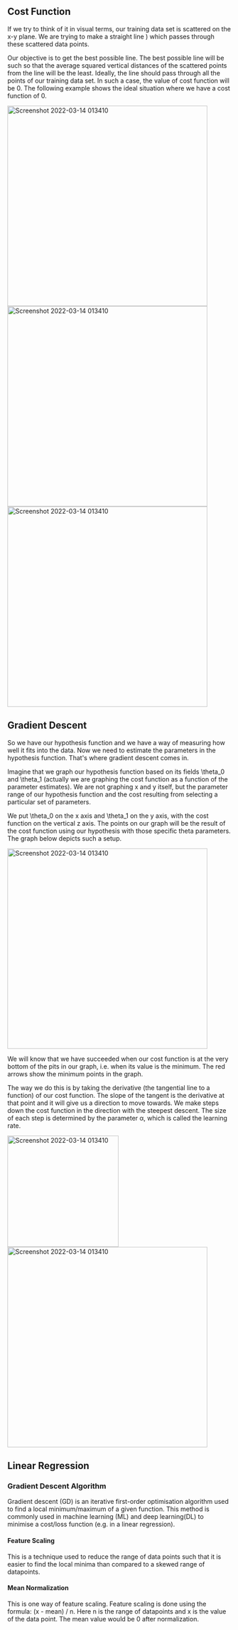 ## Cost Function
If we try to think of it in visual terms, our training data set is scattered on the x-y plane. We are trying to make a straight line ) which passes through these scattered data points. 

Our objective is to get the best possible line. The best possible line will be such so that the average squared vertical distances of the scattered points from the line will be the least. Ideally, the line should pass through all the points of our training data set. In such a case, the value of cost function will be 0. The following example shows the ideal situation where we have a cost function of 0. 

<img width="450" alt="Screenshot 2022-03-14 013410" src="https://user-images.githubusercontent.com/68287058/169163795-07cd0cdb-b7ae-4625-9294-a6be16ab5ce5.png">

<img width="450" alt="Screenshot 2022-03-14 013410" src="https://user-images.githubusercontent.com/68287058/169163798-01c7ff8f-5ff8-42fa-bb69-b3556105cda3.png">

<img width="450" alt="Screenshot 2022-03-14 013410" src="https://user-images.githubusercontent.com/68287058/169163799-6cc21005-16ca-4e86-a809-0e06ebb58dab.png">

## Gradient Descent
So we have our hypothesis function and we have a way of measuring how well it fits into the data. Now we need to estimate the parameters in the hypothesis function. That's where gradient descent comes in.

Imagine that we graph our hypothesis function based on its fields \theta_0 and \theta_1 (actually we are graphing the cost function as a function of the parameter estimates). We are not graphing x and y itself, but the parameter range of our hypothesis function and the cost resulting from selecting a particular set of parameters.

We put \theta_0 on the x axis and \theta_1 on the y axis, with the cost function on the vertical z axis. The points on our graph will be the result of the cost function using our hypothesis with those specific theta parameters. The graph below depicts such a setup.

<img width="450" alt="Screenshot 2022-03-14 013410" src="https://user-images.githubusercontent.com/68287058/169720263-a4e43ef6-b139-4395-9551-3164523523a8.png">

We will know that we have succeeded when our cost function is at the very bottom of the pits in our graph, i.e. when its value is the minimum.  The red arrows show the minimum points in the graph.

The way we do this is by taking the derivative (the tangential line to a function) of our cost function. The slope of the tangent is the derivative at that point and it will give us a direction to move towards. We make steps down the cost function in the direction with the steepest descent. The size of each step is determined by the parameter α, which is called the learning rate. 

<img width="250" alt="Screenshot 2022-03-14 013410" src="https://editor.analyticsvidhya.com/uploads/36152Screenshot%20(43).png">

<img width="450" alt="Screenshot 2022-03-14 013410" src="https://d3c33hcgiwev3.cloudfront.net/imageAssetProxy.v1/yr-D1aDMEeai9RKvXdDYag_627e5ab52d5ff941c0fcc741c2b162a0_Screenshot-2016-11-02-00.19.56.png?expiry=1653350400000&hmac=xpLt-aWqrL9PN5Jkh0EovFHjkxIqLSEAhyKM-UoU8Zg">

## Linear Regression

### Gradient Descent Algorithm
Gradient descent (GD) is an iterative first-order optimisation algorithm used to find a local minimum/maximum of a given function. This method is commonly used in machine learning (ML) and deep learning(DL) to minimise a cost/loss function (e.g. in a linear regression).

#### Feature Scaling
This is a technique used to reduce the range of data points such that it is easier to find the local minima than compared to a skewed range of datapoints.

#### Mean Normalization
This is one way of feature scaling. Feature scaling is done using the formula: (x - mean) / n. Here n is the range of datapoints and x is the value of the data point.
The mean value would be 0 after normalization.

